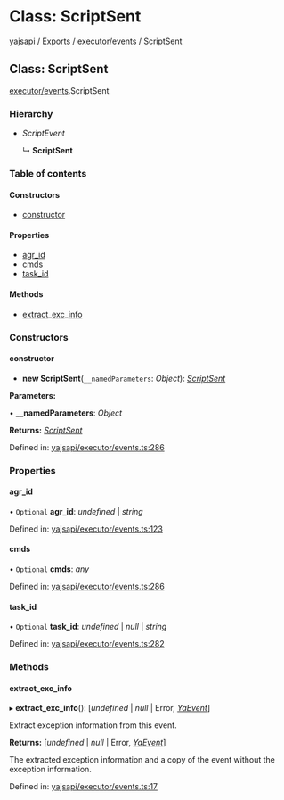 # Class: ScriptSent

[yajsapi](../yajsapi.md) / [Exports](../modules/) / [executor/events](../modules/executor_events.md) / ScriptSent

## Class: ScriptSent

[executor/events](../modules/executor_events.md).ScriptSent

### Hierarchy

* _ScriptEvent_

  ↳ **ScriptSent**

### Table of contents

#### Constructors

* [constructor](executor_events.scriptsent.md#constructor)

#### Properties

* [agr\_id](executor_events.scriptsent.md#agr_id)
* [cmds](executor_events.scriptsent.md#cmds)
* [task\_id](executor_events.scriptsent.md#task_id)

#### Methods

* [extract\_exc\_info](executor_events.scriptsent.md#extract_exc_info)

### Constructors

#### constructor

* **new ScriptSent**\(`__namedParameters`: _Object_\): [_ScriptSent_](executor_events.scriptsent.md)

**Parameters:**

• **\_\_namedParameters**: _Object_

**Returns:** [_ScriptSent_](executor_events.scriptsent.md)

Defined in: [yajsapi/executor/events.ts:286](https://github.com/golemfactory/yajsapi/blob/289a25a/yajsapi/executor/events.ts#L286)

### Properties

#### agr\_id

• `Optional` **agr\_id**: _undefined_ \| _string_

Defined in: [yajsapi/executor/events.ts:123](https://github.com/golemfactory/yajsapi/blob/289a25a/yajsapi/executor/events.ts#L123)

#### cmds

• `Optional` **cmds**: _any_

Defined in: [yajsapi/executor/events.ts:286](https://github.com/golemfactory/yajsapi/blob/289a25a/yajsapi/executor/events.ts#L286)

#### task\_id

• `Optional` **task\_id**: _undefined_ \| _null_ \| _string_

Defined in: [yajsapi/executor/events.ts:282](https://github.com/golemfactory/yajsapi/blob/289a25a/yajsapi/executor/events.ts#L282)

### Methods

#### extract\_exc\_info

▸ **extract\_exc\_info**\(\): \[_undefined_ \| _null_ \| Error, [_YaEvent_](executor_events.yaevent.md)\]

Extract exception information from this event.

**Returns:** \[_undefined_ \| _null_ \| Error, [_YaEvent_](executor_events.yaevent.md)\]

The extracted exception information and a copy of the event without the exception information.

Defined in: [yajsapi/executor/events.ts:17](https://github.com/golemfactory/yajsapi/blob/289a25a/yajsapi/executor/events.ts#L17)

